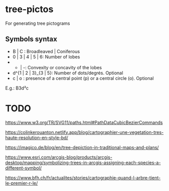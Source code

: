 tree-pictos
============

For generating tree pictograms

## Symbols syntax

- B | C : Broadleaved | Coniferous
- 0 | 3 | 4 | 5 | 6: Number of lobes
- + | -: Convexity or concavity of the lobes
- d^{1 | 2 | 3}_{3 | 5}: Number of dots/degrés. Optional
- c | o : presence of a central point (p) or a central circle (o). Optional

E.g.: B3d²c


# TODO


https://www.w3.org/TR/SVG11/paths.html#PathDataCubicBezierCommands

https://colinkerouanton.netlify.app/blog/cartographier-une-vegetation-tres-haute-resolution-en-style-bd/

https://imagico.de/blog/en/tree-depiction-in-traditional-maps-and-plans/

https://www.esri.com/arcgis-blog/products/arcgis-desktop/mapping/symbolizing-trees-in-arcgis-assigning-each-species-a-different-symbol/

https://www.bfh.ch/fr/actualites/stories/cartographie-quand-l-arbre-tient-le-premier-r-le/